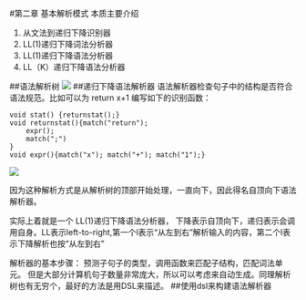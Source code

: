 #第二章 基本解析模式
本质主要介绍

1. 从文法到递归下降识别器
2. LL(1)递归下降词法分析器
3. LL(1)递归下降语法分析器
4. LL（K）递归下降语法分析器

##语法解析树
![](http://img04.taobaocdn.com/imgextra/i4/46754672/TB27VFsbFXXXXbRXXXXXXXXXXXX_!!46754672.png)
##递归下降语法解析器
语法解析器检查句子中的结构是否符合语法规范。比如可以为 return x+1 编写如下的识别函数：

	void stat() {returnstat();}
	void returnstat(){match("return");
		expr();
		match(";")
	}
	void expr(){match("x"); match("+"); match("1");}

![](http://img04.taobaocdn.com/imgextra/i4/46754672/TB2a30rbFXXXXclXXXXXXXXXXXX_!!46754672.png)

因为这种解析方式是从解析树的顶部开始处理，一直向下，因此得名自顶向下语法解析器。

实际上着就是一个 LL(1)递归下降语法分析器， 下降表示自顶向下，递归表示会调用自身。LL表示left-to-right,第一个l表示“从左到右”解析输入的内容，第二个l表示下降解析也按“从左到右”

解析器的基本步骤： 预测子句子的类型，调用函数来匹配子结构，匹配词法单元。 但是大部分计算机句子数量非常庞大，所以可以考虑来自动生成。同理解析树也有无穷个，最好的方法是用DSL来描述。
##使用dsl来构建语法解析器
